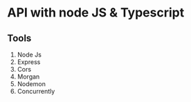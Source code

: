 # API with node JS & Typescript

## Tools
1. Node Js
2. Express
3. Cors
4. Morgan
5. Nodemon
6. Concurrently